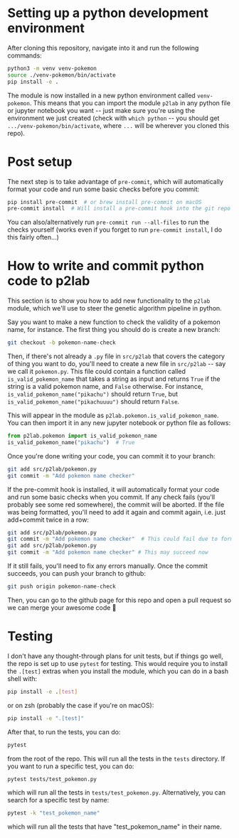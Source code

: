 # Setting up a python development environment

After cloning this repository, navigate into it and run the following commands:

```bash
python3 -m venv venv-pokemon
source ./venv-pokemon/bin/activate 
pip install -e .  
```

The module is now installed in a new python environment called `venv-pokemon`. This means that you can import the module `p2lab` in any python file or jupyter notebook you want -- just make sure you're using the environment we just created (check with `which python` -- you should get `.../venv-pokemon/bin/activate`, where `...` will be wherever you cloned this repo).


# Post setup

The next step is to take advantage of `pre-commit`, which will automatically format your code and run some basic checks before you commit:

```bash
pip install pre-commit  # or brew install pre-commit on macOS
pre-commit install  # Will install a pre-commit hook into the git repo
```

You can also/alternatively run `pre-commit run --all-files` to run the checks yourself (works even if you forget to run `pre-commit install`, I do this fairly often...)


# How to write and commit python code to p2lab

This section is to show you how to add new functionality to the `p2lab` module, which we'll use to steer the genetic algorithm pipeline in python. 

Say you want to make a new function to check the validity of a pokemon name, for instance. The first thing you should do is create a new branch:

```bash
git checkout -b pokemon-name-check
```

Then, if there's not already a `.py` file in `src/p2lab` that covers the category of thing you want to do, you'll need to create a new file in `src/p2lab` -- say we call it `pokemon.py`. This file could contain a function called `is_valid_pokemon_name` that takes a string as input and returns `True` if the string is a valid pokemon name, and `False` otherwise. For instance, `is_valid_pokemon_name("pikachu")` should return `True`, but `is_valid_pokemon_name("pikachuuuu")` should return `False`.

This will appear in the module as `p2lab.pokemon.is_valid_pokemon_name`. You can then import it in any new jupyter notebook or python file as follows:

```python
from p2lab.pokemon import is_valid_pokemon_name
is_valid_pokemon_name("pikachu")  # True
```

Once you're done writing your code, you can commit it to your branch:

```bash
git add src/p2lab/pokemon.py
git commit -m "Add pokemon name checker"
```

If the pre-commit hook is installed, it will automatically format your code and run some basic checks when you commit. If any check fails (you'll probably see some red somewhere), the commit will be aborted. If the file was being formatted, you'll need to add it again and commit again, i.e. just add+commit twice in a row:

```bash
git add src/p2lab/pokemon.py
git commit -m "Add pokemon name checker"  # This could fail due to formatting
git add src/p2lab/pokemon.py
git commit -m "Add pokemon name checker" # This may succeed now
```

If it still fails, you'll need to fix any errors manually. Once the commit succeeds, you can push your branch to github:

```bash
git push origin pokemon-name-check
```

Then, you can go to the github page for this repo and open a pull request so we can merge your awesome code 🤗

# Testing

I don't have any thought-through plans for unit tests, but if things go well, the repo is set up to use `pytest` for testing. This would require you to install the `.[test]` extras when you install the module, which you can do in a bash shell with:

```bash
pip install -e .[test]
```

or on zsh (probably the case if you're on macOS):

```bash
pip install -e ".[test]"
```

After that, to run the tests, you can do:

```bash
pytest
```

from the root of the repo. This will run all the tests in the `tests` directory. If you want to run a specific test, you can do:

```bash
pytest tests/test_pokemon.py
```

which will run all the tests in `tests/test_pokemon.py`. Alternatively, you can search for a specific test by name:

```bash
pytest -k "test_pokemon_name"
```

which will run all the tests that have "test_pokemon_name" in their name.